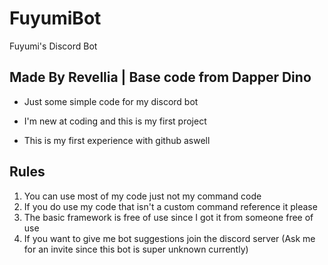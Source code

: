 # FuyumiBot
Fuyumi's Discord Bot

Made By Revellia | Base code from Dapper Dino
-----------------------------------------------------------------------------

* Just some simple code for my discord bot

* I'm new at coding and this is my first project

* This is my first experience with github aswell

Rules
-----------------------------------------------------------------------------

1. You can use most of my code just not my command code
2. If you do use my code that isn't a custom command reference it please
3. The basic framework is free of use since I got it from someone free of use
4. If you want to give me bot suggestions join the discord server (Ask me for an invite since this bot is super unknown currently)

